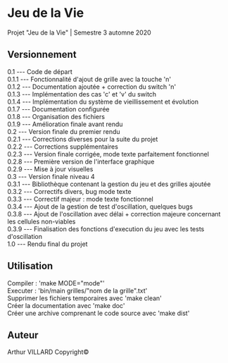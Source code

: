 # Jeu de la Vie

Projet "Jeu de la Vie" | Semestre 3 automne 2020

## Versionnement

0.1 	---	Code de départ  
0.1.1 	--- Fonctionnalité d'ajout de grille avec la touche 'n'  
0.1.2	---	Documentation ajoutée + correction du switch 'n'  
0.1.3	---	Implémentation des cas 'c' et 'v' du switch  
0.1.4	---	Implémentation du système de vieillissement et évolution  
0.1.7	---	Documentation configurée  
0.1.8	---	Organisation des fichiers  
0.1.9	---	Amélioration finale avant rendu  
0.2		---	Version finale du premier rendu  
0.2.1	--- Corrections diverses pour la suite du projet  
0.2.2	--- Corrections supplémentaires  
0.2.3	--- Version finale corrigée, mode texte parfaitement fonctionnel  
0.2.8	--- Première version de l'interface graphique  
0.2.9	--- Mise à jour visuelles  
0.3 	--- Version finale niveau 4  
0.3.1	--- Bibliothèque contenant la gestion du jeu et des grilles ajoutée  
0.3.2	--- Correctifs divers, bug mode texte  
0.3.3	--- Correctif majeur : mode texte fonctionnel  
0.3.4	--- Ajout de la gestion de test d'oscillation, quelques bugs  
0.3.8	--- Ajout de l'oscillation avec délai + correction majeure concernant les cellules non-viables  
0.3.9	--- Finalisation des fonctions d'execution du jeu avec les tests d'oscillation  
1.0		--- Rendu final du projet

## Utilisation

Compiler : 'make MODE="mode"'  
Executer : 'bin/main grilles/"nom de la grille".txt'  
Supprimer les fichiers temporaires avec 'make clean'  
Créer la documentation avec 'make doc'  
Créer une archive comprenant le code source avec 'make dist'  

## Auteur

Arthur VILLARD
Copyright©
